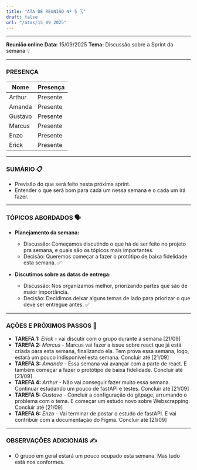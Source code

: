 ```yaml
---
title: "ATA DE REUNIÃO Nº 5 🗓️"
draft: false
url: "/atas/15_09_2025"
---
```


--- 

**Reunião online** 
**Data:** 15/09/2025
**Tema:** Discussão sobre a Sprint da semana 💡

---

### **PRESENÇA** 

| Nome | Presença |
|---|---|
| Arthur | Presente |
| Amanda | Presente |
| Gustavo | Presente |
| Marcus | Presente |
| Enzo | Presente |
| Erick | Presente |

---

### **SUMÁRIO** 📋

* Previsão do que será feito nesta próxima sprint.
* Entender o que será bom para cada um nessa semana e o cada um irá fazer.

---

### **TÓPICOS ABORDADOS** 🗣️

* **Planejamento da semana:**
  * Discussão: Começamos discutindo o que há de ser feito no projeto pra semana, e quais são os tópicos mais importantes.
  * Decisão: Queremos começar a fazer o protótipo de baixa fidelidade esta semana.  ✅

* **Discutimos sobre as datas de entrega:**
  * Discussão: Nos organizamos melhor, priorizando partes que são de maior importância.
  * Decisão: Decidimos deixar alguns temas de lado para priorizar o que deve ser entregue antes. ✅

---

### **AÇÕES E PRÓXIMOS PASSOS** 🚀

* **TAREFA 1:** *Erick* - vai discutir com o grupo durante a semana [21/09]
* **TAREFA 2:** *Marcus* - Marcus vai fazer a issue sobre react que já está criada para esta semana, finalizando ela. Tem prova essa semana, logo, estará um pouco indisponível esta semana. Concluir até [21/09]
* **TAREFA 3:** *Amanda* - Essa semana vai avançar com a parte de react. E também começar a fazer o protótipo de baixa fidelidade. Concluir até [21/09]
* **TAREFA 4:** *Arthur* - Não vai conseguir fazer muito essa semana. Continuar estudando um pouco de fastAPI e testes. Concluir até [21/09]
* **TAREFA 5:** *Gustavo* - Concluir a configuração do gitpage, arrumando o problema com o tema. E começar um estudo novo sobre Webscrapping. Concluir até [21/09]
* **TAREFA 6:** *Enzo* - Vai terminar de postar o estudo de fastAPI. E vai contribuir com a documentação do Figma. Concluir até [21/09]

---

### **OBSERVAÇÕES ADICIONAIS** ✍️

* O grupo em geral estará um pouco ocupado esta semana. Mas tudo está nos conformes.
